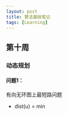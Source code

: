```yaml
---
layout: post
title: 算法基础笔记
tags: [Learning]
---
```

## 第十周

### 动态规划

#### 问题1：
有向无环图上最短路问题
- dist(u) = min